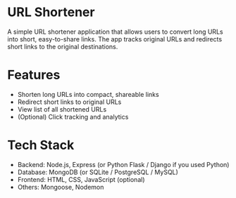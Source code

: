 # URL Shortener

A simple URL shortener application that allows users to convert long URLs into short, easy-to-share links. The app tracks original URLs and redirects short links to the original destinations.

# Features
- Shorten long URLs into compact, shareable links
- Redirect short links to original URLs
- View list of all shortened URLs
- (Optional) Click tracking and analytics

# Tech Stack
- Backend: Node.js, Express (or Python Flask / Django if you used Python)
- Database: MongoDB (or SQLite / PostgreSQL / MySQL)
- Frontend: HTML, CSS, JavaScript (optional)
- Others: Mongoose, Nodemon
